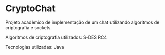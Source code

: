 # CryptoChat
Projeto acadêmico de implementação de um chat utilizando algoritmos de criptografia e sockets.

Algoritmos de criptografia utilizados:
S-DES
RC4

Tecnologias utilizadas:
Java
